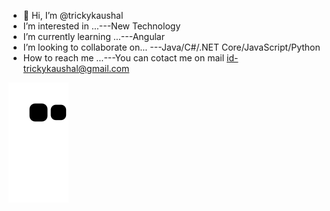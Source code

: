 - 👋 Hi, I’m @trickykaushal
-  I’m interested in ...---New Technology
-  I’m currently learning ...---Angular
-  I’m looking to collaborate on... ---Java/C#/.NET Core/JavaScript/Python
- How to reach me ...---You can cotact me on mail id-trickykaushal@gmail.com



![Snake animation](https://github.com/trickykaushal/trickykaushal/blob/output/github-contribution-grid-snake.svg)



